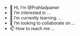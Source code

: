 - 👋 Hi, I’m @Prahladpanwr
- 👀 I’m interested in ...
- 🌱 I’m currently learning ...
- 💞️ I’m looking to collaborate on ...
- 📫 How to reach me ...

<!---
Prahladpanwr/Prahladpanwr is a ✨ special ✨ repository because its `README.md` (this file) appears on your GitHub profile.
You can click the Preview link to take a look at your changes.
--->
